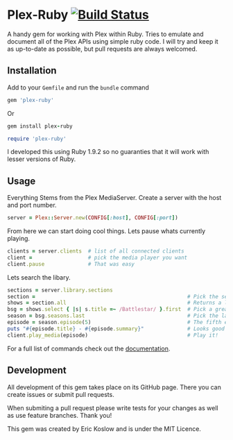 # Plex-Ruby [![Build Status](https://secure.travis-ci.org/ekosz/Plex-Ruby.png)](https://secure.travis-ci.org/ekosz/Plex-Ruby.png)

A handy gem for working with Plex within Ruby.  Tries to emulate and document
all of the Plex APIs using simple ruby code.  I will try and keep it as
up-to-date as possible, but pull requests are always welcomed.


## Installation

Add to your `Gemfile` and run the `bundle` command

```ruby
gem 'plex-ruby'
```

Or

```ruby
gem install plex-ruby

require 'plex-ruby'
```

I developed this using Ruby 1.9.2 so no guaranties that it will work with
lesser versions of Ruby.

## Usage

Everything Stems from the Plex MediaServer. Create a server with the host and
port number.

```ruby
server = Plex::Server.new(CONFIG[:host], CONFIG[:port])
```

From here we can start doing cool things. Lets pause whats currently playing.

```ruby
clients = server.clients  # list of all connected clients
client =                  # pick the media player you want
client.pause              # That was easy
````

Lets search the libary.

```ruby
sections = server.library.sections
section =                                                 # Pick the section you want I.E. TV, Movies, Home Videos
shows = section.all                                       # Returns a list of shows/movies
bsg = shows.select { |s| s.title =~ /Battlestar/ }.first  # Pick a great show
season = bsg.seasons.last                                 # Pick the last season
episode = season.episode(5)                               # The fifth episode in the season
puts "#{episode.title} - #{episode.summary}"              # Looks good
client.play_media(episode)                                # Play it!
```

For a full list of commands check out the [documentation](http://rubydoc.info/github/ekosz/Plex-Ruby/master/frames).

## Development

All development of this gem takes place on its GitHub page. There you can
create issues or submit pull requests.

When submiting a pull request please write tests for your changes as well as
use feature branches. Thank you!

This gem was created by Eric Koslow and is under the MIT Licence.

